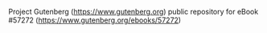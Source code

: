 Project Gutenberg (https://www.gutenberg.org) public repository for
eBook #57272 (https://www.gutenberg.org/ebooks/57272)
